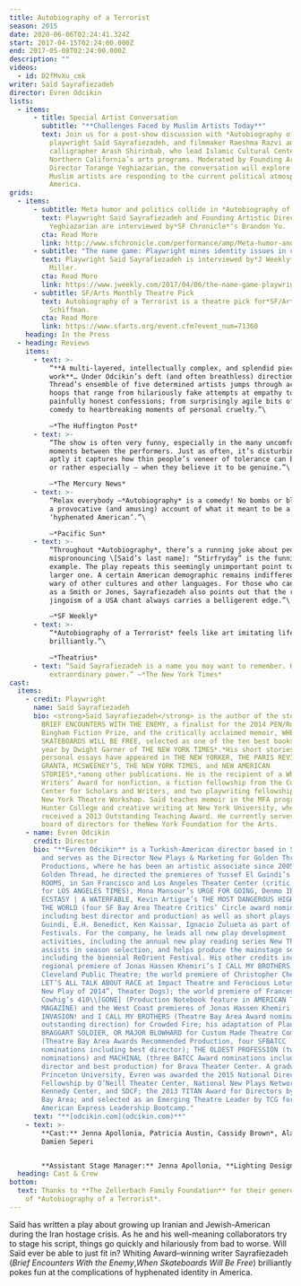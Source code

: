 ```yaml
---
title: Autobiography of a Terrorist
season: 2015
date: 2020-06-06T02:24:41.324Z
start: 2017-04-15T02:24:00.000Z
end: 2017-05-08T02:24:00.000Z
description: ""
videos:
  - id: D2fMvXu_cmk
writer: Saïd Sayrafiezadeh
director: Evren Odcikin
lists:
  - items:
      - title: Special Artist Conversation
        subtitle: "**Challenges Faced by Muslim Artists Today**"
        text: Join us for a post-show discussion with *Autobiography of a Terrorist*
          playwright Saïd Sayrafiezadeh, and filmmaker Raeshma Razvi and
          calligrapher Arash Shirinbab, who lead Islamic Cultural Center of
          Northern California’s arts programs. Moderated by Founding Artistic
          Director Torange Yeghiazarian, the conversation will explore how
          Muslim artists are responding to the current political atmosphere in
          America.
grids:
  - items:
      - subtitle: Meta humor and politics collide in *Autobiography of a Terrorist*
        text: Playwright Said Sayrafiezadeh and Founding Artistic Director Torange
          Yeghiazarian are interviewed by*SF Chronicle*‘s Brandon Yu.
        cta: Read More
        link: http://www.sfchronicle.com/performance/amp/Meta-humor-and-politics-collide-in-11073528.php
      - subtitle: "The name game: Playwright mines identity issues in comic *Terrorist*"
        text: Playwright Said Sayrafiezadeh is interviewed by*J Weekly*‘s Robert Nagler
          Miller.
        cta: Read More
        link: https://www.jweekly.com/2017/04/06/the-name-game-playwright-mines-identity-issues-in-comic-terrorist/
      - subtitle: SF/Arts Monthly Theatre Pick
        text: Autobiography of a Terrorist is a theatre pick for*SF/Arts Monthly*‘s Jean
          Schiffman.
        cta: Read More
        link: https://www.sfarts.org/event.cfm?event_num=71360
    heading: In the Press
  - heading: Reviews
    items:
      - text: >-
          “**A multi-layered, intellectually complex, and splendid piece of
          work**… Under Odcikin’s deft (and often breathless) direction, Golden
          Thread’s ensemble of five determined artists jumps through acting
          hoops that range from hilariously fake attempts at empathy to
          painfully honest confessions; from surprisingly agile bits of physical
          comedy to heartbreaking moments of personal cruelty.”\

          —*The Huffington Post*
      - text: >-
          “The show is often very funny, especially in the many uncomfortable
          moments between the performers. Just as often, it’s disturbing in how
          aptly it captures how thin people’s veneer of tolerance can be, even —
          or rather especially — when they believe it to be genuine.”\

          —*The Mercury News*
      - text: >-
          “Relax everybody —*Autobiography* is a comedy! No bombs or blood. Just
          a provocative (and amusing) account of what it meant to be a
          ‘hyphenated American’.”\

          —*Pacific Sun*
      - text: >-
          “Throughout *Autobiography*, there’s a running joke about people
          mispronouncing \[Said’s last name]: “Stirfryday” is the funniest
          example. The play repeats this seemingly unimportant point to make a
          larger one. A certain American demographic remains indifferent and
          wary of other cultures and other languages. For those who can’t pass
          as a Smith or Jones, Sayrafiezadeh also points out that the rah-rah
          jingoism of a USA chant always carries a belligerent edge.”\

          —*SF Weekly*
      - text: >-
          “*Autobiography of a Terrorist* feels like art imitating life —
          brilliantly.”\

          —*Theatrius*
      - text: “Saïd Sayrafiezadeh is a name you may want to remember. He writes with
          extraordinary power.” —*The New York Times*
cast:
  items:
    - credit: Playwright
      name: Saïd Sayrafiezadeh
      bio: <strong>Saïd Sayrafiezadeh</strong> is the author of the story collection,
        BRIEF ENCOUNTERS WITH THE ENEMY, a finalist for the 2014 PEN/Robert W.
        Bingham Fiction Prize, and the critically acclaimed memoir, WHEN
        SKATEBOARDS WILL BE FREE, selected as one of the ten best books of the
        year by Dwight Garner of THE NEW YORK TIMES*.*His short stories and
        personal essays have appeared in THE NEW YORKER, THE PARIS REVIEW,
        GRANTA, MCSWEENEY’S, THE NEW YORK TIMES, and NEW AMERICAN
        STORIES*,*among other publications. He is the recipient of a Whiting
        Writers’ Award for nonfiction, a fiction fellowship from the Cullman
        Center for Scholars and Writers, and two playwriting fellowships from
        New York Theatre Workshop. Saïd teaches memoir in the MFA program at
        Hunter College and creative writing at New York University, where he
        received a 2013 Outstanding Teaching Award. He currently serves on the
        board of directors for theNew York Foundation for the Arts.
    - name: Evren Odcikin
      credit: Director
      bio: "**Evren Odcikin** is a Turkish-American director based in San Francisco
        and serves as the Director New Plays & Marketing for Golden Thread
        Productions, where he has been an artistic associate since 2005. For
        Golden Thread, he directed the premieres of Yussef El Guindi’s LANGUAGE
        ROOMS, in San Francisco and Los Angeles Theater Center (critic’s pick
        for LOS ANGELES TIMES), Mona Mansour’s URGE FOR GOING, Denmo Ibrahim’s
        ECSTASY | A WATERFABLE, Kevin Artigue’s THE MOST DANGEROUS HIGHWAY IN
        THE WORLD (four SF Bay Area Theatre Critics’ Circle award nominations,
        including best director and production) as well as short plays by El
        Guindi, E.H. Benedict, Ken Kaissar, Ignacio Zulueta as part of ReOrient
        Festivals. For the company, he leads all new play development
        activities, including the annual new play reading series New Threads,
        assists in season selection, and helps produce the mainstage season
        including the biennial ReOrient Festival. His other credits include the
        regional premiere of Jonas Hassen Khemiri’s I CALL MY BROTHERS at
        Cleveland Public Theatre; the world premiere of Christopher Chen’s MUTT:
        LET’S ALL TALK ABOUT RACE at Impact Theatre and Ferocious Lotus (“Top
        New Play of 2014”, Theater Dogs); the world premiere of Frances Ya-Chu
        Cowhig’s 410\\[GONE] (Production Notebook feature in AMERICAN THEATRE
        MAGAZINE) and the West Coast premieres of Jonas Hassen Khemiri’s
        INVASION! and I CALL MY BROTHERS (Theatre Bay Area Award nomination for
        outstanding direction) for Crowded Fire; his adaptation of Plautus’s THE
        BRAGGART SOLDIER, OR MAJOR BLOWHARD for Custom Made Theatre Company
        (Theatre Bay Area Awards Recommended Production, four SFBATCC
        nominations including best director); THE OLDEST PROFESSION (two BATCC
        nominations) and MACHINAL (three BATCC Award nominations including best
        director and best production) for Brava Theater Center. A graduate of
        Princeton University, Evren was awarded the 2015 National Director’s
        Fellowship by O’Neill Theater Center, National New Plays Network, the
        Kennedy Center, and SDCF; the 2013 TITAN Award for Directors by Theatre
        Bay Area; and selected as an Emerging Theatre Leader by TCG for their
        American Express Leadership Bootcamp."
      text: "**[odcikin.com](odcikin.com)**"
    - text: >-
        **Cast:** Jenna Apollonia, Patricia Austin, Cassidy Brown*, Alan Coyne,
        Damien Seperi


        **Assistant Stage Manager:** Jenna Apollonia, **Lighting Designer:** Cassie Barnes, **Costume Designer:** Miyuki Bierlein, **Magic Consultant:** Christian Cagigal, **Technical Director:** Beckett Finn, **Sound Designer:** Sara Huddleston, **Stage Manager:** Benjamin Shiu*, **Producer:** Torange Yeghiazarian
  heading: Cast & Crew
bottom:
  text: Thanks to **The Zellerbach Family Foundation** for their generous support
    of *Autobiography of a Terrorist*.
---
```

Saïd has written a play about growing up Iranian and Jewish-American during the Iran hostage crisis. As he and his well-meaning collaborators try to stage his script, things go quickly and hilariously from bad to worse. Will Saïd ever be able to just fit in? Whiting Award–winning writer Sayrafiezadeh (*Brief Encounters With the Enemy*,*When Skateboards Will Be Free*) brilliantly pokes fun at the complications of hyphenated identity in America.